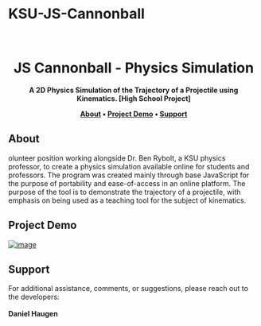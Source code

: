 # KSU-JS-Cannonball


<div align="center">
  <br>
  <h1><strong>JS Cannonball - Physics Simulation</strong></h1>
</div>

<div align="center">
  <strong>A 2D Physics Simulation of the Trajectory of a Projectile using Kinematics. [High School Project]</strong>
  
  <p align="center">
    <strong>
      <a href="#about">About</a> •
      <a href="#project-demo">Project Demo</a> •
      <a href="#support">Support</a>
    </strong>
  </p>
  
</div>

## About

olunteer position working alongside Dr. Ben Rybolt, a KSU physics professor, to create a physics simulation available online for students and professors. The program was created mainly through base JavaScript for the purpose of portability and ease-of-access in an online platform. The purpose of the tool is to demonstrate the trajectory of a projectile, with emphasis on being used as a teaching tool for the subject of kinematics.

## Project Demo
[![image](https://user-images.githubusercontent.com/18473793/134574000-1f0c4b59-396b-414a-9e18-a4df1fe27fdf.png)](https://output.jsbin.com/vupodeb)


## Support
For additional assistance, comments, or suggestions, please reach out to the developers:
<br><br>
**Daniel Haugen**
